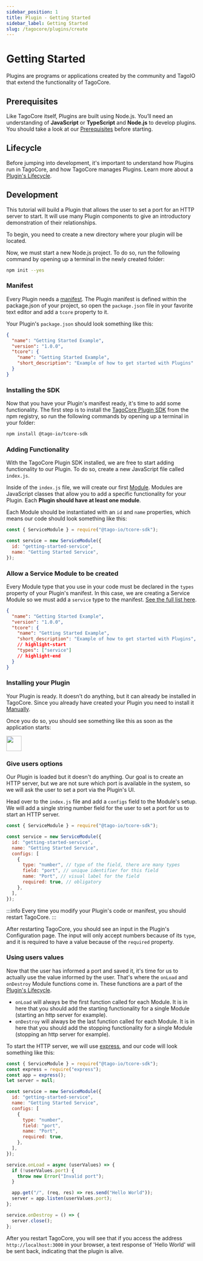 ```yaml
---
sidebar_position: 1
title: Plugin - Getting Started
sidebar_label: Getting Started
slug: /tagocore/plugins/create
---
```


# Getting Started

Plugins are programs or applications created by the community and TagoIO that extend the functionality of TagoCore.

## Prerequisites

Like TagoCore itself, Plugins are built using Node.js. You’ll need an understanding of **JavaScript** or **TypeScript** and **Node.js** to
develop plugins. You should take a look at our [Prerequisites](/tagocore/plugins/create/prerequisites.md) before starting.

## Lifecycle

Before jumping into development, it's important to understand how Plugins run in TagoCore, and how TagoCore manages
Plugins. Learn more about a [Plugin's Lifecycle](/tagocore/plugins/create/lifecycle.md).

## Development

This tutorial will build a Plugin that allows the user to set a port for an HTTP server to start.
It will use many Plugin components to give an introductory demonstration of their relationships.

To begin, you need to create a new directory where your plugin will be located.

Now, we must start a new Node.js project. To do so, run the following command by opening up a terminal in the newly
created folder:

```bash
npm init --yes
```

### Manifest

Every Plugin needs a [manifest](/tagocore/plugins/create/manifest.md). The Plugin manifest is defined within the package.json
of your project, so open the `package.json` file in your favorite text editor and add a `tcore` property to it.

Your Plugin's `package.json` should look something like this:

```json
{
  "name": "Getting Started Example",
  "version": "1.0.0",
  "tcore": {
    "name": "Getting Started Example",
    "short_description": "Example of how to get started with Plugins"
  }
}
```

### Installing the SDK

Now that you have your Plugin's manifest ready, it's time to add some functionality. The first step is to install
the [TagoCore Plugin SDK](https://npmjs.com/package/@tago-io/tcore-sdk) from the npm registry, so run the following
commands by opening up a terminal in your folder:

```bash
npm install @tago-io/tcore-sdk
```

### Adding Functionality

With the TagoCore Plugin SDK installed, we are free to start adding functionality to our Plugin. To do so, create a new
JavaScript file called `index.js`.

Inside of the `index.js` file, we will create our first [Module](/tagocore/plugins/create/sdk/module.md). Modules are JavaScript
classes that allow you to add a specific functionality for your Plugin. Each **Plugin should have at least one module**.

Each Module should be instantiated with an `id` and `name` properties, which means our code should look something
like this:

```js
const { ServiceModule } = require("@tago-io/tcore-sdk");

const service = new ServiceModule({
  id: "getting-started-service",
  name: "Getting Started Service",
});
```

### Allow a Service Module to be created

Every Module type that you use in your code must be declared in the `types` property of your Plugin's manifest. In this
case, we are creating a Service Module so we must add a `service` type to the manifest.
[See the full list here](/docs/tagocore/plugins/create/manifest#types).

```json
{
  "name": "Getting Started Example",
  "version": "1.0.0",
  "tcore": {
    "name": "Getting Started Example",
    "short_description": "Example of how to get started with Plugins",
    // highlight-start
    "types": ["service"]
    // highlight-end
  }
}
```

### Installing your Plugin

Your Plugin is ready. It doesn't do anything, but it can already be installed in TagoCore. Since you already have
created your Plugin you need to install it [Manually](/tagocore/plugins/install/manually.md).

Once you do so, you should see something like this as soon as the application starts:

<img className="big-image" src="/docs_imagem/tagocore/plugin/getting-started-loaded.png" height="40px" />

### Give users options

Our Plugin is loaded but it doesn't do anything. Our goal is to create an HTTP server, but we are not sure which
port is available in the system, so we will ask the user to set a port via the Plugin's UI.

Head over to the `index.js` file and add a `configs` field to the Module's
setup. We will add a single string number field for the user to set a port for us to start an HTTP server.

```js
const { ServiceModule } = require("@tago-io/tcore-sdk");

const service = new ServiceModule({
  id: "getting-started-service",
  name: "Getting Started Service",
  configs: [
    {
      type: "number", // type of the field, there are many types
      field: "port", // unique identifier for this field
      name: "Port", // visual label for the field
      required: true, // obligatory
    },
  ],
});
```

:::info
Every time you modify your Plugin's code or manifest, you should restart TagoCore.
:::

After restarting TagoCore, you should see an input in the Plugin's Configuration page. The input will only accept
numbers because of its `type`, and it is required to have a value because of the `required` property.

### Using users values

Now that the user has informed a port and saved it, it's time for us to actually use the value informed by the user.
That's where the `onLoad` and `onDestroy` Module functions come in. These functions are a part of the
[Plugin's Lifecycle](/tagocore/plugins/create/lifecycle.md).

- `onLoad` will always be the first function called for each Module. It is in here that you should add the starting
  functionality for a single Module (starting an http server for example).
- `onDestroy` will always be the last function called for each Module. It is in here that you should add the stopping
  functionality for a single Module (stopping an http server for example).

To start the HTTP server, we will use [express](https://npmjs.com/package/express), and our code will look something
like this:

```js
const { ServiceModule } = require("@tago-io/tcore-sdk");
const express = require("express");
const app = express();
let server = null;

const service = new ServiceModule({
  id: "getting-started-service",
  name: "Getting Started Service",
  configs: [
    {
      type: "number",
      field: "port",
      name: "Port",
      required: true,
    },
  ],
});

service.onLoad = async (userValues) => {
  if (!userValues.port) {
    throw new Error("Invalid port");
  }

  app.get("/", (req, res) => res.send("Hello World"));
  server = app.listen(userValues.port);
};

service.onDestroy = () => {
  server.close();
};
```

After you restart TagoCore, you will see that if you access the address `http://localhost:3000` in your browser, a text
response of 'Hello World' will be sent back, indicating that the plugin is alive.
